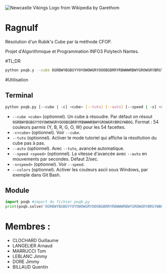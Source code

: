 ![Newcastle Vikings Logo from Wikipedia by Garethom](https://upload.wikimedia.org/wikipedia/commons/3/33/NewcastleVikingsLogo.PNG)

Ragnulf
=======

Résolution d'un Rubik's Cube par la méthode CFOP.

Projet d'Algorithmique et Programmation INFO3 Polytech Nantes.

#TL;DR
```bash
python poqb.y --cube OGRBWYBGBGYYOYOWOWGRYOOOBGBRRYRBWWWRBWYGROWGRYBRGYWBOG
```

#Utilisation

## Terminal
```bash
python poqb.py [--cube | -c] <cube> [--tuto] [--auto] [--speed | -s] <speed> [--colors]
```

- `--cube <cube>` (optionnel). Un cube à résoudre. Par défaut on résout
    `OGRBWYBGBGYYOYOWOWGRYOOOBGBRRYRBWWWRBWYGROWGRYBRGYWBOG`.
    Format : 54 couleurs parmis {Y, B, R, G, O, W} pour les 54 facettes.
- `-c<cube>` (optionnel). Voir `--cube`.
- `--tuto` (optionnel). Activer le mode tutoriel qui affiche la résoltution du
    cube pas à pas.
- `--auto` (optionnel). Avec `--tuto`, avancée automatique.
- `--speed <speed>` (optionnel). La vitesse d'avancée avec `--auto` en
    mouvements par secondes. Défaut 2/sec.
- `-s<speed>` (optionnel). Voir `--speed`.
- `--colors` (optionnel). Activer les couleurs ascii sous Windows, par exemple
    dans Git Bash.

## Module
```python
import poqb #import du fichier poqb.py
print(poqb.solve('OGRBWYBGBGYYOYOWOWGRYOOOBGBRRYRBWWWRBWYGROWGRYBRGYWBOG'))
```



# Membres :
- CLOCHARD Guillaume
- LANGELIER Arnaud
- MARRUCCI Tom
- LEBLANC Jimmy
- DORE Jimmy
- BILLAUD Quentin
